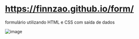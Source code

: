 # https://finnzao.github.io/form/
formulário utilizando HTML e CSS com saída de dados 


![image](https://user-images.githubusercontent.com/79268565/170771987-36d2e6f5-bae8-4fd5-8c75-7cb1136f60c5.png)
